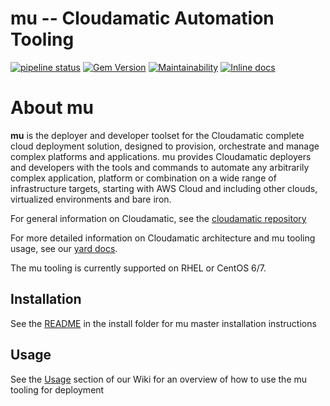 mu -- Cloudamatic Automation Tooling
===
[![pipeline status](https://gitlab.com/cloudamatic/mu/badges/master/pipeline.svg)](https://gitlab.com/cloudamatic/mu/commits/master)
[![Gem Version](https://badge.fury.io/rb/cloud-mu.svg)](https://badge.fury.io/rb/cloud-mu)
[![Maintainability](https://api.codeclimate.com/v1/badges/dd4e5d867890336accd1/maintainability)](https://codeclimate.com/github/cloudamatic/mu/maintainability)
[![Inline docs](http://inch-ci.org/github/cloudamatic/mu.svg?branch=master)](http://inch-ci.org/github/cloudamatic/mu)

# About mu
**mu**  is the deployer and developer toolset for the Cloudamatic complete cloud deployment solution, designed to provision, orchestrate and manage complex platforms and applications. mu provides Cloudamatic deployers and developers with the tools and commands to automate any arbitrarily complex application, platform or combination on a wide range of infrastructure targets, starting with AWS Cloud and including other clouds, virtualized environments and bare iron.

For general information on Cloudamatic, see the [cloudamatic repository](https://github.com/cloudamatic/cloudamatic)

For more detailed information on Cloudamatic architecture and mu tooling usage, see our [yard docs](https://cloudamatic.gitlab.io/mu/).

The mu tooling is currently supported on RHEL or CentOS 6/7.

## Installation
See the [README](../master/install) in the install folder for mu master installation instructions

## Usage
See the [Usage](https://github.com/cloudamatic/mu/wiki/Usage) section of our Wiki for an overview of how to use the mu tooling for deployment

